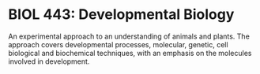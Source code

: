 # BIOL 443: Developmental Biology

An experimental approach to an understanding of animals and plants. The approach covers developmental processes, molecular, genetic, cell biological and biochemical techniques, with an emphasis on the molecules involved in development.